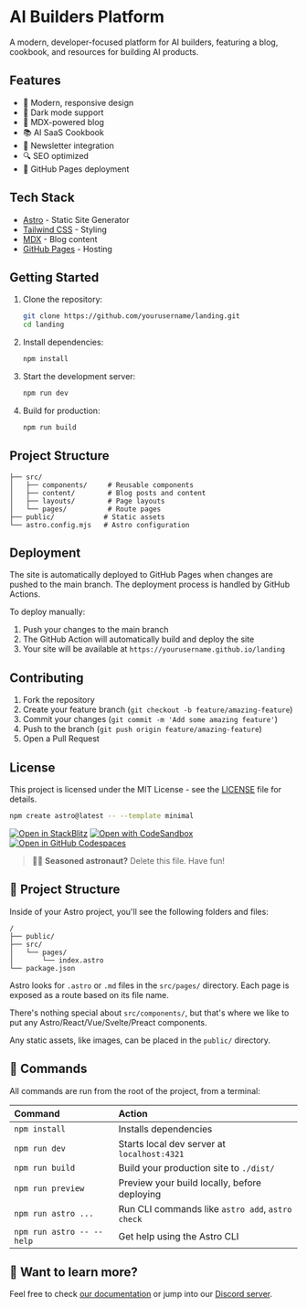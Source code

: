 # AI Builders Platform

A modern, developer-focused platform for AI builders, featuring a blog, cookbook, and resources for building AI products.

## Features

- 🚀 Modern, responsive design
- 🌙 Dark mode support
- 📝 MDX-powered blog
- 📚 AI SaaS Cookbook
- 📧 Newsletter integration
- 🔍 SEO optimized
- 🚀 GitHub Pages deployment

## Tech Stack

- [Astro](https://astro.build) - Static Site Generator
- [Tailwind CSS](https://tailwindcss.com) - Styling
- [MDX](https://mdxjs.com) - Blog content
- [GitHub Pages](https://pages.github.com) - Hosting

## Getting Started

1. Clone the repository:

   ```bash
   git clone https://github.com/yourusername/landing.git
   cd landing
   ```

2. Install dependencies:

   ```bash
   npm install
   ```

3. Start the development server:

   ```bash
   npm run dev
   ```

4. Build for production:
   ```bash
   npm run build
   ```

## Project Structure

```
├── src/
│   ├── components/     # Reusable components
│   ├── content/        # Blog posts and content
│   ├── layouts/        # Page layouts
│   └── pages/          # Route pages
├── public/            # Static assets
└── astro.config.mjs   # Astro configuration
```

## Deployment

The site is automatically deployed to GitHub Pages when changes are pushed to the main branch. The deployment process is handled by GitHub Actions.

To deploy manually:

1. Push your changes to the main branch
2. The GitHub Action will automatically build and deploy the site
3. Your site will be available at `https://yourusername.github.io/landing`

## Contributing

1. Fork the repository
2. Create your feature branch (`git checkout -b feature/amazing-feature`)
3. Commit your changes (`git commit -m 'Add some amazing feature'`)
4. Push to the branch (`git push origin feature/amazing-feature`)
5. Open a Pull Request

## License

This project is licensed under the MIT License - see the [LICENSE](LICENSE) file for details.

```sh
npm create astro@latest -- --template minimal
```

[![Open in StackBlitz](https://developer.stackblitz.com/img/open_in_stackblitz.svg)](https://stackblitz.com/github/withastro/astro/tree/latest/examples/minimal)
[![Open with CodeSandbox](https://assets.codesandbox.io/github/button-edit-lime.svg)](https://codesandbox.io/p/sandbox/github/withastro/astro/tree/latest/examples/minimal)
[![Open in GitHub Codespaces](https://github.com/codespaces/badge.svg)](https://codespaces.new/withastro/astro?devcontainer_path=.devcontainer/minimal/devcontainer.json)

> 🧑‍🚀 **Seasoned astronaut?** Delete this file. Have fun!

## 🚀 Project Structure

Inside of your Astro project, you'll see the following folders and files:

```text
/
├── public/
├── src/
│   └── pages/
│       └── index.astro
└── package.json
```

Astro looks for `.astro` or `.md` files in the `src/pages/` directory. Each page is exposed as a route based on its file name.

There's nothing special about `src/components/`, but that's where we like to put any Astro/React/Vue/Svelte/Preact components.

Any static assets, like images, can be placed in the `public/` directory.

## 🧞 Commands

All commands are run from the root of the project, from a terminal:

| Command                   | Action                                           |
| :------------------------ | :----------------------------------------------- |
| `npm install`             | Installs dependencies                            |
| `npm run dev`             | Starts local dev server at `localhost:4321`      |
| `npm run build`           | Build your production site to `./dist/`          |
| `npm run preview`         | Preview your build locally, before deploying     |
| `npm run astro ...`       | Run CLI commands like `astro add`, `astro check` |
| `npm run astro -- --help` | Get help using the Astro CLI                     |

## 👀 Want to learn more?

Feel free to check [our documentation](https://docs.astro.build) or jump into our [Discord server](https://astro.build/chat).
